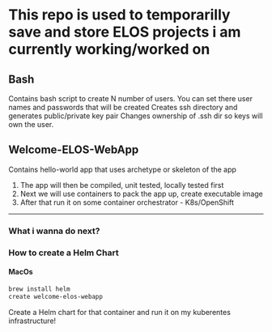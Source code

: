 # This repo is used to temporarilly save and store ELOS projects i am currently working/worked on

## Bash

Contains bash script to create N number of users. You can set there user names and passwords that will be created
Creates ssh directory and generates public/private key pair
Changes ownership of .ssh dir so keys will own the user.

## Welcome-ELOS-WebApp

Contains hello-world app that uses archetype or skeleton of the app

1. The app will then be compiled, unit tested, locally tested first
2. Next we will use containers to pack the app up, create executable image
3. After that run it on some container orchestrator - K8s/OpenShift

---

### What i wanna do next?

### How to create a Helm Chart

#### MacOs

```bash
brew install helm
create welcome-elos-webapp
```

Create a Helm chart for that container and run it on my kuberentes infrastructure!
